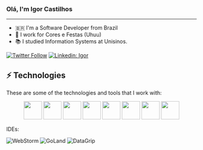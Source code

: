### Olá, I'm Igor Castilhos

---

* 🇧🇷 I'm a Software Developer from Brazil
* 🎉 I work for Cores e Festas (Uhuu)
* 📚 I studied Information Systems at Unisinos.  

[![Twitter Follow](https://img.shields.io/twitter/follow/igor?style=social)](https://twitter.com/IgorPCDev)
[![Linkedin: Igor](https://img.shields.io/badge/-Linkedin-blue?style=flat-square&logo=Linkedin&logoColor=white&link=https://www.linkedin.com/in/IgorCastilhos/)](https://www.linkedin.com/in/IgorCastilhos/)


## ⚡ Technologies

These are some of the technologies and tools that I work with:


<p align="center">
  <a>
    <img src="https://cdn.jsdelivr.net/gh/devicons/devicon@latest/icons/typescript/typescript-plain.svg"  width=48 height=48/>
    <img src="https://cdn.jsdelivr.net/gh/devicons/devicon@latest/icons/react/react-original.svg" width=48 height=48 />
    <img src="https://cdn.jsdelivr.net/gh/devicons/devicon@latest/icons/go/go-original-wordmark.svg" width=48 height=48 />     
    <img src="https://cdn.jsdelivr.net/gh/devicons/devicon@latest/icons/git/git-original.svg" width=48 height=48 />
    <img src="https://cdn.jsdelivr.net/gh/devicons/devicon@latest/icons/postgresql/postgresql-original.svg" width=48 height=48 />
    <img src="https://cdn.jsdelivr.net/gh/devicons/devicon@latest/icons/linux/linux-original.svg" width=48 height=48 />
    <img src="https://cdn.jsdelivr.net/gh/devicons/devicon@latest/icons/docker/docker-original.svg" width=48 height=48 />
    <img src="https://cdn.jsdelivr.net/gh/devicons/devicon@latest/icons/postman/postman-original.svg" width=48 height=48 />
  </a>
</p>

IDEs:

![WebStorm](https://img.shields.io/badge/-WebStorm-black?style=flat-square&logo=webstorm&logoColor=white)
![GoLand](https://img.shields.io/badge/-GoLand-black?style=flat-square&logo=goland&logoColor=white)
![DataGrip](https://img.shields.io/badge/-DataGrip-black?style=flat-square&logo=datagrip&logoColor=white)

<!-- Links -->
[cores-e-festas]: https://coresefestas.com.br/
